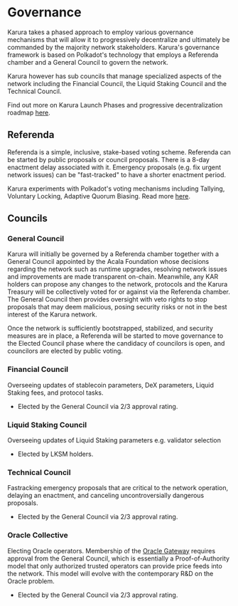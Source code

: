 # Governance

Karura takes a phased approach to employ various governance mechanisms that will allow it to progressively decentralize and ultimately be commanded by the majority network stakeholders. Karura's governance framework is based on Polkadot's technology that employs a Referenda chamber and a General Council to govern the network.

Karura however has sub councils that manage specialized aspects of the network including the Financial Council, the Liquid Staking Council and the Technical Council. 

Find out more on Karura Launch Phases and progressive decentralization roadmap [here](https://www.notion.so/acala/dcabf9ba7c6246c69b913d5972503227?v=4121894373fd43d98ffcac260803928d). 

## Referenda

Referenda is a simple, inclusive, stake-based voting scheme. Referenda can be started by public proposals or council proposals. There is a 8-day enactment delay associated with it. Emergency proposals \(e.g. fix urgent network issues\) can be "fast-tracked" to have a shorter enactment period. 

Karura experiments with Polkadot's voting mechanisms including Tallying, Voluntary Locking, Adaptive Quorum Biasing. Read more [here](https://wiki.polkadot.network/docs/learn-governance/#referenda). 

## Councils

### General Council

Karura will initially be governed by a Referenda chamber together with a General Council appointed by the Acala Foundation whose decisions regarding the network such as runtime upgrades, resolving network issues and improvements are made transparent on-chain. Meanwhile, any KAR holders can propose any changes to the network, protocols and the Karura Treasury will be collectively voted for or against via the Referenda chamber. The General Council then provides oversight with veto rights to stop proposals that may deem malicious, posing security risks or not in the best interest of the Karura network.

Once the network is sufficiently bootstrapped, stabilized, and security measures are in place, a Referenda will be started to move governance to the Elected Council phase where the candidacy of councilors is open, and councilors are elected by public voting. 

### Financial Council

Overseeing updates of stablecoin parameters, DeX parameters, Liquid Staking fees, and protocol tasks.

* Elected by the General Council via 2/3 approval rating. 

### Liquid Staking Council

Overseeing updates of Liquid Staking parameters e.g. validator selection

* Elected by LKSM holders.

### Technical Council

Fastracking emergency proposals that are critical to the network operation, delaying an enactment, and canceling uncontroversially dangerous proposals. 

* Elected by the General Council via 2/3 approval rating. 

### Oracle Collective

Electing Oracle operators. Membership of the [Oracle Gateway](../../learn/basics/oracle/) requires approval from the General Council, which is essentially a Proof-of-Authority model that only authorized trusted operators can provide price feeds into the network. This model will evolve with the contemporary R&D on the Oracle problem.

* Elected by the General Council via 2/3 approval rating. 



